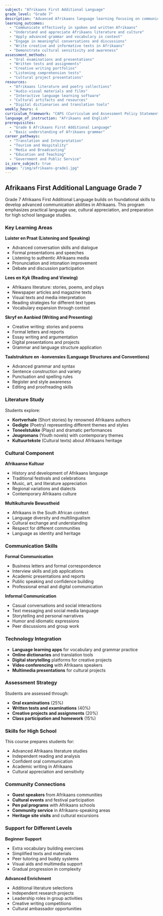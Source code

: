 ```yaml
---
subject: "Afrikaans First Additional Language"
grade_level: "Grade 7"
description: "Advanced Afrikaans language learning focusing on communication skills, literature appreciation, and cultural understanding for non-native speakers."
learning_outcomes:
  - "Communicate effectively in spoken and written Afrikaans"
  - "Understand and appreciate Afrikaans literature and culture"
  - "Apply advanced grammar and vocabulary in context"
  - "Engage in meaningful conversations and discussions"
  - "Write creative and informative texts in Afrikaans"
  - "Demonstrate cultural sensitivity and awareness"
assessment_methods:
  - "Oral examinations and presentations"
  - "Written tests and assignments"
  - "Creative writing portfolios"
  - "Listening comprehension tests"
  - "Cultural project presentations"
resources:
  - "Afrikaans literature and poetry collections"
  - "Audio-visual materials and films"
  - "Interactive language learning software"
  - "Cultural artifacts and resources"
  - "Digital dictionaries and translation tools"
weekly_hours: 4
curriculum_framework: "CAPS (Curriculum and Assessment Policy Statement)"
language_of_instruction: "Afrikaans and English"
prerequisites:
  - "Grade 6 Afrikaans First Additional Language"
  - "Basic understanding of Afrikaans grammar"
career_pathways:
  - "Translation and Interpretation"
  - "Tourism and Hospitality"
  - "Media and Broadcasting"
  - "Education and Teaching"
  - "Government and Public Service"
is_core_subject: true
image: "/img/afrikaans-grade1.jpg"
---
```


## Afrikaans First Additional Language Grade 7

Grade 7 Afrikaans First Additional Language builds on foundational skills to develop advanced communication abilities in Afrikaans. This program emphasizes practical language use, cultural appreciation, and preparation for high school language studies.

### Key Learning Areas

**Luister en Praat (Listening and Speaking)**
- Advanced conversation skills and dialogue
- Formal presentations and speeches
- Listening to authentic Afrikaans media
- Pronunciation and intonation improvement
- Debate and discussion participation

**Lees en Kyk (Reading and Viewing)**
- Afrikaans literature: stories, poems, and plays
- Newspaper articles and magazine texts
- Visual texts and media interpretation
- Reading strategies for different text types
- Vocabulary expansion through context

**Skryf en Aanbied (Writing and Presenting)**
- Creative writing: stories and poems
- Formal letters and reports
- Essay writing and argumentation
- Digital presentations and projects
- Grammar and language structure application

**Taalstrukture en -konvensies (Language Structures and Conventions)**
- Advanced grammar and syntax
- Sentence construction and variety
- Punctuation and spelling rules
- Register and style awareness
- Editing and proofreading skills

### Literature Study

Students explore:
- **Kortverhale** (Short stories) by renowned Afrikaans authors
- **Gedigte** (Poetry) representing different themes and styles
- **Toneelstukke** (Plays) and dramatic performances
- **Jeugromans** (Youth novels) with contemporary themes
- **Kultuurtekste** (Cultural texts) about Afrikaans heritage

### Cultural Component

**Afrikaanse Kultuur**
- History and development of Afrikaans language
- Traditional festivals and celebrations
- Music, art, and literature appreciation
- Regional variations and dialects
- Contemporary Afrikaans culture

**Multikulturele Bewustheid**
- Afrikaans in the South African context
- Language diversity and multilingualism
- Cultural exchange and understanding
- Respect for different communities
- Language as identity and heritage

### Communication Skills

**Formal Communication**
- Business letters and formal correspondence
- Interview skills and job applications
- Academic presentations and reports
- Public speaking and confidence building
- Professional email and digital communication

**Informal Communication**
- Casual conversations and social interactions
- Text messaging and social media language
- Storytelling and personal narratives
- Humor and idiomatic expressions
- Peer discussions and group work

### Technology Integration

- **Language learning apps** for vocabulary and grammar practice
- **Online dictionaries** and translation tools
- **Digital storytelling** platforms for creative projects
- **Video conferencing** with Afrikaans speakers
- **Multimedia presentations** for cultural projects

### Assessment Strategy

Students are assessed through:
- **Oral examinations** (25%)
- **Written tests and examinations** (40%)
- **Creative projects and assignments** (20%)
- **Class participation and homework** (15%)

### Skills for High School

This course prepares students for:
- Advanced Afrikaans literature studies
- Independent reading and analysis
- Confident oral communication
- Academic writing in Afrikaans
- Cultural appreciation and sensitivity

### Community Connections

- **Guest speakers** from Afrikaans communities
- **Cultural events** and festival participation
- **Pen pal programs** with Afrikaans schools
- **Community service** in Afrikaans-speaking areas
- **Heritage site visits** and cultural excursions

### Support for Different Levels

**Beginner Support**
- Extra vocabulary building exercises
- Simplified texts and materials
- Peer tutoring and buddy systems
- Visual aids and multimedia support
- Gradual progression in complexity

**Advanced Enrichment**
- Additional literature selections
- Independent research projects
- Leadership roles in group activities
- Creative writing competitions
- Cultural ambassador opportunities